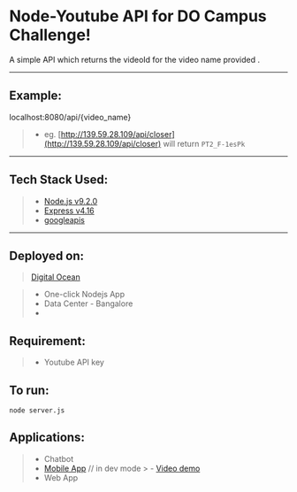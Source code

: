 Node-Youtube API for DO Campus Challenge!
===================


A simple API which returns the videoId for the video name provided .

----------


Example:
-------------

localhost:8080/api/{video_name}

>

> - eg. [http://139.59.28.109/api/closer](http://139.59.28.109/api/closer) will return `PT2_F-1esPk`

----------


Tech Stack Used:
-------------



> 

> - [Node.js v9.2.0](https://nodejs.org/en/)
> - [Express v4.16](https://expressjs.com/)
> - [googleapis](https://www.npmjs.com/package/googleapis)


----------


Deployed on:
-------------



> [Digital Ocean](https://digitalocean.com)

> - One-click Nodejs App 
> - Data Center - Bangalore
> - 

Requirement:
-------------

> - Youtube API key


To run:
-------------

`node server.js`


Applications:
-------------

> - Chatbot
> - [Mobile App](https://drive.google.com/open?id=0Byt5FwEh155SSFZTT2dtb0xRclYzWkFVUFl1aThqWWd4Wm1z) // in dev mode
    > - [Video demo](https://youtu.be/InS1tik7Zlw)
> - Web App

